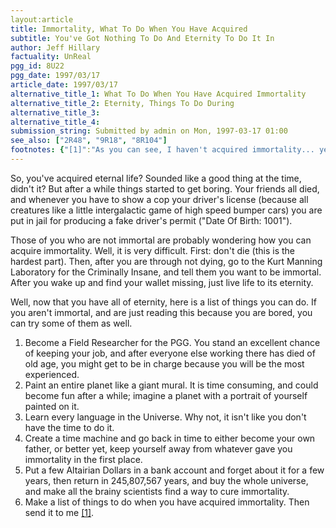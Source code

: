 ```yaml
---
layout:article
title: Immortality, What To Do When You Have Acquired
subtitle: You've Got Nothing To Do And Eternity To Do It In
author: Jeff Hillary
factuality: UnReal
pgg_id: 8U22
pgg_date: 1997/03/17
article_date: 1997/03/17
alternative_title_1: What To Do When You Have Acquired Immortality
alternative_title_2: Eternity, Things To Do During
alternative_title_3: 
alternative_title_4: 
submission_string: Submitted by admin on Mon, 1997-03-17 01:00
see_also: ["2R48", "9R18", "8R104"]
footnotes: {"[1]":"As you can see, I haven't acquired immortality... yet."}
---
```

<div>
<p>So, you've acquired eternal life? Sounded like a good thing at the time, didn't it? But after a while things started to get boring. Your friends all died, and whenever you have to show a cop your driver's license (because all creatures like a little intergalactic game of high speed bumper cars) you are put in jail for producing a fake driver's permit ("Date Of Birth: 1001").</p>
<p>Those of you who are not immortal are probably wondering how you can acquire immortality. Well, it is very difficult. First: don't die (this is the hardest part). Then, after you are through not dying, go to the Kurt Manning Laboratory for the Criminally Insane, and tell them you want to be immortal. After you wake up and find your wallet missing, just live life to its eternity.</p>
<p>Well, now that you have all of eternity, here is a list of things you can do. If you aren't immortal, and are just reading this because you are bored, you can try some of them as well.</p>
<ol>
<li value="1">Become a Field Researcher for the PGG. You stand an excellent chance of keeping your job, and after everyone else working there has died of old age, you might get to be in charge because you will be the most experienced.</li>
<li value="2">Paint an entire planet like a giant mural. It is time consuming, and could become fun after a while; imagine a planet with a portrait of yourself painted on it.</li>
<li value="3">Learn every language in the Universe. Why not, it isn't like you don't have the time to do it.</li>
<li value="4">Create a time machine and go back in time to either become your own father, or better yet, keep yourself away from whatever gave you immortality in the first place.</li>
<li value="5">Put a few Altairian Dollars in a bank account and forget about it for a few years, then return in 245,807,567 years, and buy the whole universe, and make all the brainy scientists find a way to cure immortality.</li>
<li value="6">Make a list of things to do when you have acquired immortality. Then send it to me <a href="#footnotes.1" class="footnote-link">[1]</a>.</li>
</ol>
</div>
